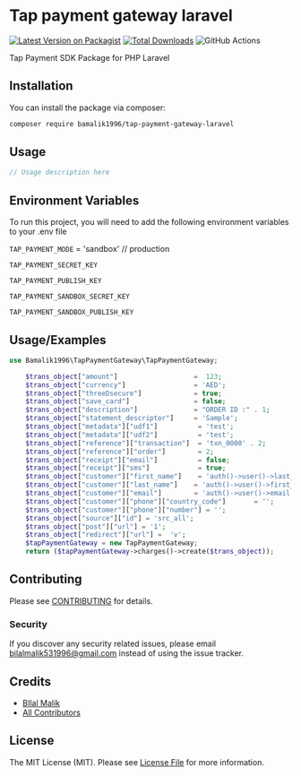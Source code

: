 # Tap payment gateway laravel

[![Latest Version on Packagist](https://img.shields.io/packagist/v/bamalik1996/tap-payment-gateway-laravel.svg?style=flat-square)](https://packagist.org/packages/bamalik1996/tap-payment-gateway-laravel)
[![Total Downloads](https://img.shields.io/packagist/dt/bamalik1996/tap-payment-gateway-laravel.svg?style=flat-square)](https://packagist.org/packages/bamalik1996/tap-payment-gateway-laravel)
![GitHub Actions](https://github.com/bamalik1996/tap-payment-gateway-laravel/actions/workflows/main.yml/badge.svg)

Tap Payment SDK Package for PHP Laravel

## Installation

You can install the package via composer:

```bash
composer require bamalik1996/tap-payment-gateway-laravel
```

## Usage

```php
// Usage description here
```

## Environment Variables

To run this project, you will need to add the following environment variables to your .env file

`TAP_PAYMENT_MODE` = 'sandbox' // production

`TAP_PAYMENT_SECRET_KEY`

`TAP_PAYMENT_PUBLISH_KEY`

`TAP_PAYMENT_SANDBOX_SECRET_KEY`

`TAP_PAYMENT_SANDBOX_PUBLISH_KEY`


## Usage/Examples
```php
use Bamalik1996\TapPaymentGateway\TapPaymentGateway;
```
```php
    $trans_object["amount"]                   =  123;
    $trans_object["currency"]                 = 'AED';
    $trans_object["threeDsecure"]             = true;
    $trans_object["save_card"]                = false;
    $trans_object["description"]              = "ORDER ID :" . 1;
    $trans_object["statement_descriptor"]     = 'Sample';
    $trans_object["metadata"]["udf1"]          = 'test';
    $trans_object["metadata"]["udf2"]          = 'test';
    $trans_object["reference"]["transaction"]  = 'txn_0000' . 2;
    $trans_object["reference"]["order"]        = 2;
    $trans_object["receipt"]["email"]          = false;
    $trans_object["receipt"]["sms"]            = true;
    $trans_object["customer"]["first_name"]    = 'auth()->user()->last_name';
    $trans_object["customer"]["last_name"]    = 'auth()->user()->first_name';
    $trans_object["customer"]["email"]        = 'auth()->user()->email';
    $trans_object["customer"]["phone"]["country_code"]       = '';
    $trans_object["customer"]["phone"]["number"] = '';
    $trans_object["source"]["id"] = 'src_all';
    $trans_object["post"]["url"] = '1';
    $trans_object["redirect"]["url"] =  'v';
    $tapPaymentGateway = new TapPaymentGateway;
    return ($tapPaymentGateway->charges()->create($trans_object));
```
## Contributing

Please see [CONTRIBUTING](CONTRIBUTING.md) for details.

### Security

If you discover any security related issues, please email bilalmalik531996@gmail.com instead of using the issue tracker.

## Credits

-   [BIlal Malik](https://github.com/bamalik1996)
-   [All Contributors](../../contributors)

## License

The MIT License (MIT). Please see [License File](LICENSE.md) for more information.
